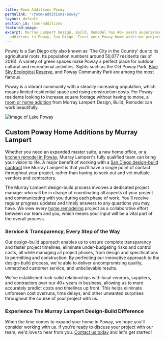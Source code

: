 ```yaml
---
title: Room Additions Poway
permalink: "/room-additions-poway"
layout: default
section_id: room-additions
featured-image: 
excerpt: Murray Lampert Design, Build, Remodel has 40+ years experience with room
  additions in Poway, San Diego. Trust your Poway home addition project to us!
---
```


Poway is a San Diego city also known as 'The City in the Country' due to its agricultural roots. Its population numbers around 50,077 residents (as of 2016). A variety of green spaces make Poway a perfect place for outdoor cultural and recreational activities. Sights such as the Old Poway Park, [Blue Sky Ecological Reserve](http://www.blueskyreserve.org/), and Poway Community Park are among the most famous.

Poway is a vibrant community with a steadily increasing population, which means limited residential space and rising construction costs. For Poway residents looking to increase square footage without having to move, a [room or home addition](/san-diego-room-additions) from Murray Lampert Design, Build, Remodel can work beautifully.

![image of Lake Poway](https://sdfish.com/wp-content/uploads/2015/04/lake-poway.jpg "Lake Poway in San Diego County")

## Custom Poway Home Additions by Murray Lampert

Whether you need an expanded master suite, a new home office, or a [kitchen remodel in Poway](/kitchen-remodeling-poway), Murray Lampert's fully qualified team can bring your vision to life. A major benefit of working with a [San Diego design-build contract](/san-diego-design-build-contractors) like Murray Lampert is that you'll have a single point of contact throughout your project, rather than having to seek out and vet multiple vendors and contractors.

The Murray Lampert design-build process involves a dedicated project manager who will be in charge of coordinating all aspects of your project and communicating with you during each phase of work. You'll receive regular progress updates and timely answers to any questions you may have. We view every [home remodeling](/san-diego-home-remodel-services) project as a collaborative effort between our team and you, which means your input will be a vital part of the overall process.

### Service & Transparency, Every Step of the Way

Our design-build approach enables us to ensure complete transparency and faster project timelines, eliminate under-budgeting risks and control costs, all while managing all project phases, from design and specifications to permitting and construction. By perfecting our innovative approach to the design-build process, we're able to deliver uncompromising quality, unmatched customer service, and unbelievable results.

We've established rock-solid relationships with local vendors, suppliers, and contractors over our 40+ years in business, allowing us to more accurately predict costs and timelines up front. This helps eliminate unforseen cost overruns, time delays, and other unwanted surprises throughout the course of your project with us.

### Experience The Murray Lampert Design-Build Difference

When the time comes to expand your home in Poway, we hope you'll consider working with us. If you're ready to discuss your project with our team, we'd love to hear from you. [Contact us today](#quick-contact) and let's get started!

